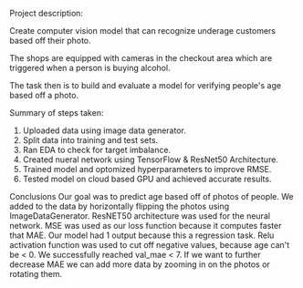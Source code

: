 Project description:

Create computer vision model that can recognize underage customers based off their photo.

The shops are equipped with cameras in the checkout area which are triggered when a person is buying alcohol.

The task then is to build and evaluate a model for verifying people's age based off a photo.

Summary of steps taken:

1. Uploaded data using image data generator.
2. Split data into training and test sets.
3. Ran EDA to check for target imbalance.
4. Created nueral network using TensorFlow & ResNet50 Architecture.
5. Trained model and optomized hyperparameters to improve RMSE.
6. Tested model on cloud based GPU and achieved accurate results.


Conclusions
Our goal was to predict age based off of photos of people.
We added to the data by horizontally flipping the photos using ImageDataGenerator.
ResNET50 architecture was used for the neural network.
MSE was used as our loss function because it computes faster that MAE.
Our model had 1 output because this a regression task.
Relu activation function was used to cut off negative values, because age can't be < 0.
We successfully reached val_mae < 7.
If we want to further decrease MAE we can add more data by zooming in on the photos or rotating them.
